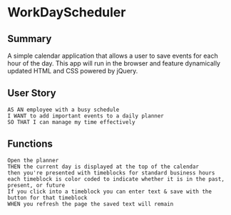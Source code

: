 # WorkDayScheduler

## Summary

A simple calendar application that allows a user to save events for each hour of the day. This app will run in the browser and feature dynamically updated HTML and CSS powered by jQuery.

## User Story

```
AS AN employee with a busy schedule
I WANT to add important events to a daily planner
SO THAT I can manage my time effectively
```

## Functions

```
Open the planner
THEN the current day is displayed at the top of the calendar
then you're presented with timeblocks for standard business hours
each timeblock is color coded to indicate whether it is in the past, present, or future
If you click into a timeblock you can enter text & save with the button for that timeblock
WHEN you refresh the page the saved text will remain
```
